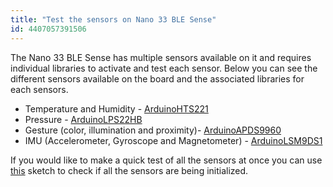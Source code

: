 ```yaml
---
title: "Test the sensors on Nano 33 BLE Sense"
id: 4407057391506
---
```


The Nano 33 BLE Sense has multiple sensors available on it and requires individual libraries to activate and test each sensor. Below you can see the different sensors available on the board and the associated libraries for each sensors.

* Temperature and Humidity - [ArduinoHTS221](https://www.arduino.cc/en/Reference/ArduinoHTS221)
* Pressure - [ArduinoLPS22HB](https://www.arduino.cc/en/Reference/ArduinoLPS22HB)
* Gesture (color, illumination and proximity)- [ArduinoAPDS9960](https://www.arduino.cc/en/Reference/ArduinoAPDS9960)
* IMU (Accelerometer, Gyroscope and Magnetometer) - [ArduinoLSM9DS1](https://www.arduino.cc/en/Reference/ArduinoLSM9DS1)

If you would like to make a quick test of all the sensors at once you can use [this](https://create.arduino.cc/editor/arduino_support/68cca5d0-4f1b-45ea-b43d-f22b759555fa/preview) sketch to check if all the sensors are being initialized.
